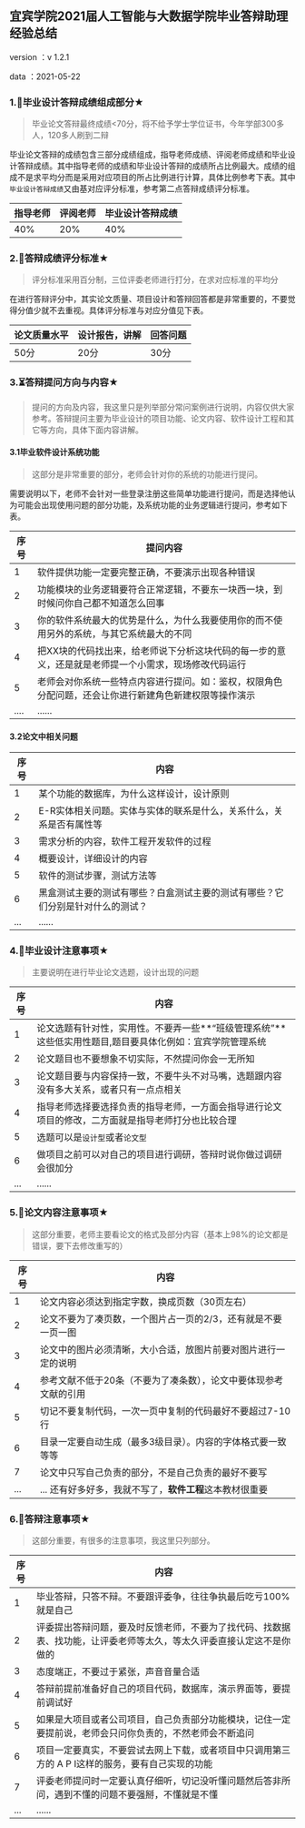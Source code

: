 ## 宜宾学院2021届人工智能与大数据学院毕业答辩助理经验总结

version ：v 1.2.1

data ：2021-05-22

### 1.📢毕业设计答辩成绩组成部分★

> 毕业论文答辩最终成绩<70分，将不给予学士学位证书，今年学部300多人，120多人刷到二辩

毕业论文答辩的成绩包含三部分成绩组成，指导老师成绩、评阅老师成绩和毕业设计答辩成绩。其中指导老师的成绩和毕业设计答辩的成绩所占比例最大。成绩的组成不是求平均分而是采用对应项目的所占比例进行计算，具体比例参考下表。其中`毕业设计答辩成绩`又由基对应评分标准，参考第二点答辩成绩评分标准。

| 指导老师 | 评阅老师 | 毕业设计答辩成绩 |
| -------- | -------- | ---------------- |
| 40%      | 20%      | 40%              |

### 2.📑答辩成绩评分标准★

> 评分标准采用百分制，三位评委老师进行打分，在求对应标准的平均分

在进行答辩评分中，其实论文质量、项目设计和答辩回答都是非常重要的，不要觉得分值少就不去重视。具体评分标准与对应分值见下表。

| 论文质量水平 | 设计报告，讲解 | 回答问题 |
| ------------ | -------------- | -------- |
| 50分         | 20分           | 30分     |

### 3.⏳答辩提问方向与内容★

> 提问的方向及内容，我这里只是列举部分常问案例进行说明，内容仅供大家参考。答辩提问主要为毕业设计的项目功能、论文内容、软件设计工程和其它等方向，具体下面内容讲解。

#### 3.1毕业软件设计系统功能

> 这部分是非常重要的部分，老师会针对你的系统的功能进行提问。

需要说明以下，老师不会针对一些登录注册这些简单功能进行提问，而是选择他认为可能会出现使用问题的部分功能，及系统功能的业务逻辑进行提问，参考如下表。

| 序号 | 提问内容                                                     |
| ---- | ------------------------------------------------------------ |
| 1    | 软件提供功能一定要完整正确，不要演示出现各种错误             |
| 2    | 功能模块的业务逻辑要符合正常逻辑，不要东一块西一块，到时候问你自己都不知道怎么回事 |
| 3    | 你的软件系统最大的优势是什么，为什么我要使用你的而不使用另外的系统，与其它系统最大的不同 |
| 4    | 把XX块的代码找出来，给老师说下分析这块代码的每一步的意义，还是就是老师提一个小需求，现场修改代码运行 |
| 5    | 老师会对你系统一些特点内容进行提问。如：鉴权，权限角色分配问题，还会让你进行新建角色新建权限等操作演示 |
| .... | ......                                                       |

#### 3.2论文中相关问题

| 序号 | 内容                                                         |
| ---- | ------------------------------------------------------------ |
| 1    | 某个功能的数据库，为什么这样设计，设计原则                   |
| 2    | E-R实体相关问题。实体与实体的联系是什么，关系什么，关系是否有属性等 |
| 3    | 需求分析的内容，软件工程开发软件的过程                       |
| 4    | 概要设计，详细设计的内容                                     |
| 5    | 软件的测试步骤，测试方法等                                   |
| 6    | 黑盒测试主要的测试有哪些？白盒测试主要的测试有哪些？它们分别是针对什么的测试？ |
| ...  | ......                                                       |

### 4.🚨毕业设计注意事项★

> 主要说明在进行毕业论文选题，设计出现的问题

| 序号 | 内容                                                         |
| ---- | ------------------------------------------------------------ |
| 1    | 论文选题有针对性，实用性。不要弄一些**“班级管理系统”**这些低实用性题目,题目要具体化例如：宜宾学院管理系统 |
| 2    | 论文题目也不要想象不切实际，不然提问你会一无所知             |
| 3    | 论文题目要与内容保持一致，不要牛头不对马嘴，选题跟内容没有多大关系，或者只有一点点相关 |
| 4    | 指导老师选择要选择负责的指导老师，一方面会指导进行论文项目的修改，二方面就是指导老师打分也比较合理 |
| 5    | 选题可以是`设计型`或者`论文型`                               |
| 6    | 做项目之前可以对自己的项目进行调研，答辩时说你做过调研会很加分 |
| ...  | ......                                                       |

### 5.🚨论文内容注意事项★

> 这部分重要，老师主要看论文的格式及部分内容（基本上98%的论文都是错误，要下去修改重写的）

| 序号 | 内容                                                         |
| ---- | ------------------------------------------------------------ |
| 1    | 论文内容必须达到指定字数，换成页数（30页左右）               |
| 2    | 论文不要为了凑页数，一个图片占一页的2/3，还有就是不要一页一图 |
| 3    | 论文中的图片必须清晰，大小合适，放图片前要对图片进行一定的说明 |
| 4    | 参考文献不低于20条（不要为了凑条数），论文中要体现参考文献的引用 |
| 5    | 切记不要复制代码，一次一页中复制的代码最好不要超过7-10行     |
| 6    | 目录一定要自动生成（最多3级目录）。内容的字体格式要一致等等  |
| 7    | 论文中只写自己负责的部分，不是自己负责的最好不要写           |
| ...  | ... 还有好多好多，我就不写了，**软件工程**这本教材很重要     |

### 6.🚨答辩注意事项★

> 这部分重要，有很多的注意事项，我这里只列部分。

| 序号 | 内容                                                         |
| ---- | ------------------------------------------------------------ |
| 1    | 毕业答辩，只答不辩。不要跟评委争，往往争执最后吃亏100%就是自己 |
| 2    | 评委提出答辩问题，要及时反馈老师，不要为了找代码、找数据表、找功能，让评委老师等太久，等太久评委直接认定这不是你做的 |
| 3    | 态度端正，不要过于紧张，声音音量合适                         |
| 4    | 答辩前提前准备好自己的项目代码，数据库，演示界面等，要提前调试好 |
| 5    | 如果是大项目或者公司项目，自己负责部分功能模块，记住一定要提前说，老师会只问你负责的，不然老师会不断追问 |
| 6    | 项目一定要真实，不要尝试去网上下载，或者项目中只调用第三方的 A P I这样的服务，要有自己实现的功能 |
| 7    | 评委老师提问时一定要认真仔细听，切记没听懂问题然后答非所问，遇到不懂的问题不要强掰，不懂就是不懂 |
| ...  | ......                                                       |
